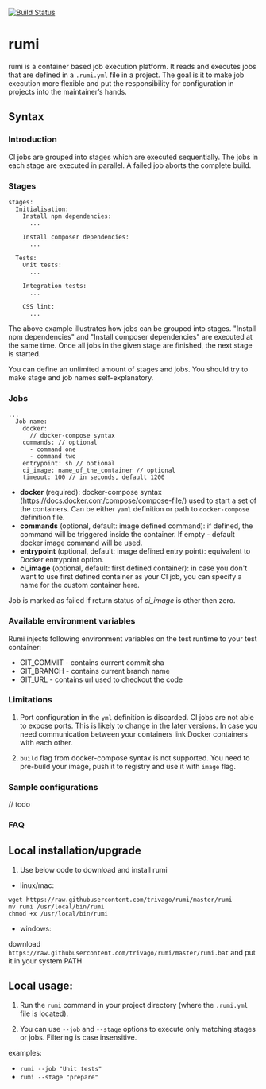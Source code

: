 [![Build Status](https://travis-ci.org/trivago/rumi.svg?branch=master)](https://travis-ci.org/trivago/rumi)
# rumi
rumi is a container based job execution platform. It reads and executes
 jobs that are defined in a `.rumi.yml` file in a project. The goal is it
 to make job execution more flexible and put the responsibility for
 configuration in projects into the maintainer’s hands.

## Syntax
### Introduction
CI jobs are grouped into stages which are executed sequentially. The jobs
 in each stage are executed in parallel. A failed job aborts the complete
 build.

### Stages
```
stages:
  Initialisation:
    Install npm dependencies:
      ...

    Install composer dependencies:
      ...

  Tests:
    Unit tests:
      ...

    Integration tests:
      ...

    CSS lint:
      ...

```
The above example illustrates how jobs can be grouped into stages. "Install npm dependencies" and "Install composer dependencies" are executed at the same time. Once all jobs in the given stage are finished, the next stage is started.

You can define an unlimited amount of stages and jobs. You should try to make stage and job names self-explanatory.

### Jobs

```
...
  Job name:
    docker:
      // docker-compose syntax
    commands: // optional
      - command one
      - command two
    entrypoint: sh // optional
    ci_image: name_of_the_container // optional
    timeout: 100 // in seconds, default 1200
```
* **docker** (required): docker-compose syntax (https://docs.docker.com/compose/compose-file/) used to start a set of the containers. Can be either `yaml` definition or path to `docker-compose` definition file.
* **commands** (optional, default: image defined command): if defined, the command will be triggered inside the container. If empty - default docker image command will be used.
* **entrypoint** (optional, default: image defined entry point): equivalent to Docker entrypoint option.
* **ci_image** (optional, default: first defined container): in case you don't want to use first defined container as your CI job, you can specify a name for the custom container here.

Job is marked as failed if return status of *ci_image* is other then zero.

### Available environment variables
Rumi injects following environment variables on the test runtime to your test container:
* GIT_COMMIT - contains current commit sha
* GIT_BRANCH - contains current branch name
* GIT_URL - contains url used to checkout the code

### Limitations

1. Port configuration in the `yml` definition is discarded. CI jobs are not able to expose ports. This is likely to change in the later versions. In case you need communication between your containers link Docker containers with each other.

2. ``build`` flag from docker-compose syntax is not supported. You need to pre-build your image, push it to registry and use it with ``image`` flag.

### Sample configurations
// todo

### FAQ

## Local installation/upgrade
1. Use below code to download and install rumi

* linux/mac:
```
wget https://raw.githubusercontent.com/trivago/rumi/master/rumi
mv rumi /usr/local/bin/rumi
chmod +x /usr/local/bin/rumi
```

* windows:

download ``https://raw.githubusercontent.com/trivago/rumi/master/rumi.bat`` and put it in your system PATH

## Local usage:
1. Run the ```rumi``` command in your project directory (where the `.rumi.yml` file is located).

2. You can use ```--job``` and ```--stage``` options to execute only matching stages or jobs. Filtering is case insensitive.

examples:
* ```rumi --job "Unit tests"```
* ```rumi --stage "prepare"```
